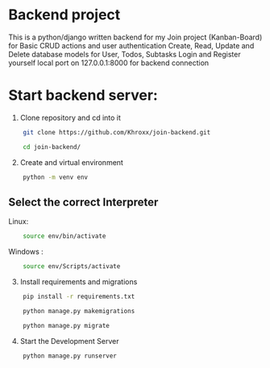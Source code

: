 # Backend project
This is a python/django written backend for my Join project (Kanban-Board) for Basic CRUD actions and user authentication
Create, Read, Update and Delete database models for User, Todos, Subtasks 
Login and Register yourself
local port on 127.0.0.1:8000 for backend connection

# Start backend server:
1. Clone repository and cd into it
```bash
    git clone https://github.com/Khroxx/join-backend.git
```
```bash
    cd join-backend/
```
2. Create and virtual environment
```bash 
    python -m venv env
```
## Select the correct Interpreter
Linux:
```bash
    source env/bin/activate  
```
Windows :
```bash
    source env/Scripts/activate
```
3. Install requirements and migrations
```bash
    pip install -r requirements.txt
```
```bash
    python manage.py makemigrations
```
```bash
    python manage.py migrate

```
4. Start the Development Server
```bash
    python manage.py runserver
```